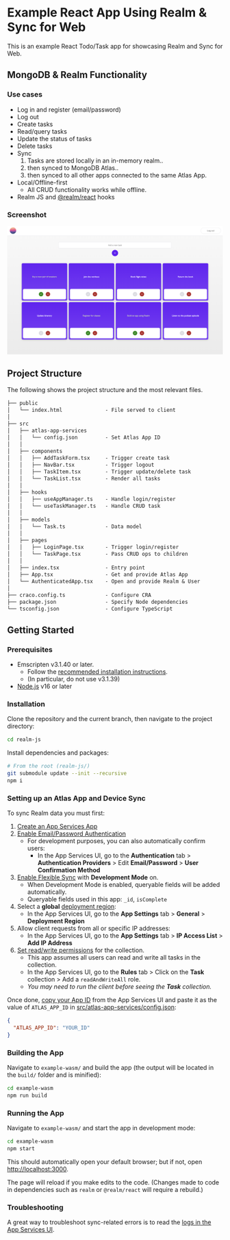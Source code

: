 # Example React App Using Realm & Sync for Web

This is an example React Todo/Task app for showcasing Realm and Sync for Web.

## MongoDB & Realm Functionality

### Use cases

* Log in and register (email/password)
* Log out
* Create tasks
* Read/query tasks
* Update the status of tasks
* Delete tasks
* Sync
  1. Tasks are stored locally in an in-memory realm..
  2. then synced to MongoDB Atlas..
  3. then synced to all other apps connected to the same Atlas App.
* Local/Offline-first
  * All CRUD functionality works while offline.
* Realm JS and [@realm/react](https://www.npmjs.com/package/@realm/react) hooks

### Screenshot

![Tasks Page](./src/assets/screenshot-realm-web-sync-tasks.png)

## Project Structure

The following shows the project structure and the most relevant files.

```
├── public
│   └── index.html              - File served to client
│
├── src
│   ├── atlas-app-services
│   │   └── config.json         - Set Atlas App ID
│   │
│   ├── components
│   │   ├── AddTaskForm.tsx     - Trigger create task
│   │   ├── NavBar.tsx          - Trigger logout
│   │   ├── TaskItem.tsx        - Trigger update/delete task
│   │   └── TaskList.tsx        - Render all tasks
│   │
│   ├── hooks
│   │   ├── useAppManager.ts    - Handle login/register
│   │   └── useTaskManager.ts   - Handle CRUD task
│   │
│   ├── models
│   │   └── Task.ts             - Data model
│   │
│   ├── pages
│   │   ├── LoginPage.tsx       - Trigger login/register
│   │   └── TaskPage.tsx        - Pass CRUD ops to children
│   │
│   ├── index.tsx               - Entry point
│   ├── App.tsx                 - Get and provide Atlas App
│   └── AuthenticatedApp.tsx    - Open and provide Realm & User
│
├── craco.config.ts             - Configure CRA
├── package.json                - Specify Node dependencies
└── tsconfig.json               - Configure TypeScript
```

## Getting Started

### Prerequisites

* Emscripten v3.1.40 or later.
  * Follow the [recommended installation instructions](https://emscripten.org/docs/getting_started/downloads.html#installation-instructions-using-the-emsdk-recommended).
  * (In particular, do not use v3.1.39)
* [Node.js](https://nodejs.org/en) v16 or later

### Installation

Clone the repository and the current branch, then navigate to the project directory:

```sh
cd realm-js
```

Install dependencies and packages:

```sh
# From the root (realm-js/)
git submodule update --init --recursive
npm i
```

### Setting up an Atlas App and Device Sync

To sync Realm data you must first:

1. [Create an App Services App](https://www.mongodb.com/docs/atlas/app-services/manage-apps/create/create-with-ui/)
2. [Enable Email/Password Authentication](https://www.mongodb.com/docs/atlas/app-services/authentication/email-password/#std-label-email-password-authentication)
    * For development purposes, you can also automatically confirm users:
      * In the App Services UI, go to the **Authentication** tab > **Authentication Providers** > Edit **Email/Password** > **User Confirmation Method**
3. [Enable Flexible Sync](https://www.mongodb.com/docs/atlas/app-services/sync/configure/enable-sync/) with **Development Mode** on.
    * When Development Mode is enabled, queryable fields will be added automatically.
    * Queryable fields used in this app: `_id`, `isComplete`
4. Select a **global** [deployment region](https://www.mongodb.com/docs/atlas/app-services/apps/deployment-models-and-regions/#deployment-models---regions):
    * In the App Services UI, go to the **App Settings** tab > **General** > **Deployment Region**
5. Allow client requests from all or specific IP addresses:
    * In the App Services UI, go to the **App Settings** tab > **IP Access List** > **Add IP Address**
6. [Set read/write permissions](https://www.mongodb.com/docs/atlas/app-services/rules/roles/#with-device-sync) for the collection.
    * This app assumes all users can read and write all tasks in the collection.
    * In the App Services UI, go to the **Rules** tab > Click on the **Task** collection > Add a `readAndWriteAll` role.
    * *You may need to run the client before seeing the **Task** collection.*

Once done, [copy your App ID](https://www.mongodb.com/docs/atlas/app-services/reference/find-your-project-or-app-id/#std-label-find-your-app-id) from the App Services UI and paste it as the value of `ATLAS_APP_ID` in [src/atlas-app-services/config.json](./src/atlas-app-services/config.json):

```json
{
  "ATLAS_APP_ID": "YOUR_ID"
}
```

### Building the App

Navigate to `example-wasm/` and build the app (the output will be located in the `build/` folder and is minified):

```sh
cd example-wasm
npm run build
```

### Running the App

Navigate to `example-wasm/` and start the app in development mode:

```sh
cd example-wasm
npm start
```

This should automatically open your default browser; but if not, open [http://localhost:3000](http://localhost:3000).

The page will reload if you make edits to the code. (Changes made to code in dependencies such as `realm` or `@realm/react` will require a rebuild.)

### Troubleshooting

A great way to troubleshoot sync-related errors is to read the [logs in the App Services UI](https://www.mongodb.com/docs/atlas/app-services/logs/logs-ui/).
